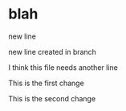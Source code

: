 # blah
 
new line

new line created in branch

I think this file needs another line

This is the first change

This is the second change